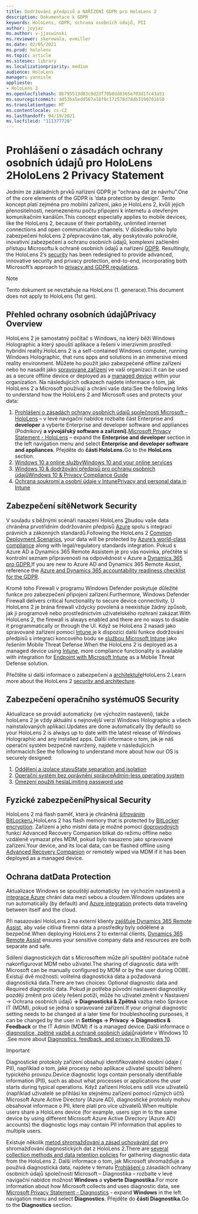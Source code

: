 ```yaml
---
title: Dodržování předpisů a NAŘÍZENÍ GDPR pro HoloLens 2
description: Dokumentace k GDPR
keywords: HoloLens, GDPR, ochrana osobních údajů, PII
author: joyjaz
ms.author: v-jjaswinski
ms.reviewer: skerewala, evmiller
ms.date: 02/05/2021
ms.prod: hololens
ms.topic: article
ms.sitesec: library
ms.localizationpriority: medium
audience: HoloLens
manager: yannisle
appliesto:
- HoloLens 2
ms.openlocfilehash: 8b795513d83c9d23f70b8dd8365e703d1fc43a51
ms.sourcegitcommit: ad53ba5edd567a18f0c172578d78db3190701650
ms.translationtype: MT
ms.contentlocale: cs-CZ
ms.lasthandoff: 04/19/2021
ms.locfileid: "111377720"
---
```

# <a name="hololens-2-privacy-statement"></a><span data-ttu-id="e2433-104">Prohlášení o zásadách ochrany osobních údajů pro HoloLens 2</span><span class="sxs-lookup"><span data-stu-id="e2433-104">HoloLens 2 Privacy Statement</span></span>

<span data-ttu-id="e2433-105">Jedním ze základních prvků nařízení GDPR je "ochrana dat ze návrhu".</span><span class="sxs-lookup"><span data-stu-id="e2433-105">One of the core elements of the GDPR is ‘data protection by design’.</span></span> <span data-ttu-id="e2433-106">Tento koncept platí zejména pro mobilní zařízení, jako je HoloLens 2, kvůli jejich přenositelnosti, neomezenému počtu připojení k internetu a otevřeným komunikačním kanálům.</span><span class="sxs-lookup"><span data-stu-id="e2433-106">This concept especially applies to mobile devices, like the HoloLens 2, because of their portability, unlimited internet connections and open communication channels.</span></span> <span data-ttu-id="e2433-107">V důsledku toho bylo zabezpečení holoLens 2 přepracováno tak, aby poskytovalo pokročilé, inovativní zabezpečení a ochranu osobních údajů, komplexní začlenění přístupu Microsoftu k ochraně osobních údajů a nařízení [GDPR](https://privacy.microsoft.com/). [](https://docs.microsoft.com/hololens/security-architecture)</span><span class="sxs-lookup"><span data-stu-id="e2433-107">Resultingly, the HoloLens 2’s [security](https://docs.microsoft.com/hololens/security-architecture) has been redesigned to provide advanced, innovative security and privacy protection, end-to-end, incorporating both Microsoft’s approach to [privacy and GDPR regulations](https://privacy.microsoft.com/).</span></span>

 >[!NOTE]
> <span data-ttu-id="e2433-108">Tento dokument se nevztahuje na HoloLens (1. generace).</span><span class="sxs-lookup"><span data-stu-id="e2433-108">This document does not apply to HoloLens (1st gen).</span></span>

## <a name="privacy-overview"></a><span data-ttu-id="e2433-109">Přehled ochrany osobních údajů</span><span class="sxs-lookup"><span data-stu-id="e2433-109">Privacy Overview</span></span>

<span data-ttu-id="e2433-110">HoloLens 2 je samostatný počítač s Windows, na který běží Windows Holographic a který spouští aplikace a řešení v imerzivním prostředí hybridní reality.</span><span class="sxs-lookup"><span data-stu-id="e2433-110">HoloLens 2 is a self-contained Windows computer, running Windows Holographic, that runs apps and solutions in an immersive mixed reality environment.</span></span> <span data-ttu-id="e2433-111">Můžete ho použít jako zabezpečené offline zařízení nebo ho nasadit jako [spravované zařízení](https://docs.microsoft.com/mem/intune/fundamentals/windows-holographic-for-business) ve vaší organizaci.</span><span class="sxs-lookup"><span data-stu-id="e2433-111">It can be used as a secure offline device or deployed as a [managed device](https://docs.microsoft.com/mem/intune/fundamentals/windows-holographic-for-business) within your organization.</span></span> <span data-ttu-id="e2433-112">Na následujících odkazech najdete informace o tom, jak HoloLens 2 a Microsoft používají a chrání vaše data:</span><span class="sxs-lookup"><span data-stu-id="e2433-112">See the following links to understand how the HoloLens 2 and Microsoft uses and protects your data:</span></span>
1. <span data-ttu-id="e2433-113">[Prohlášení o zásadách ochrany osobních údajů společnosti Microsoft – HoloLens](https://privacy.microsoft.com/privacystatement) – v levé navigační nabídce rozbalte část Enterprise and **developer** a vyberte Enterprise and developer software and appliances (Podnikový **a vývojářský software a zařízení).**</span><span class="sxs-lookup"><span data-stu-id="e2433-113">[Microsoft Privacy Statement - HoloLens](https://privacy.microsoft.com/privacystatement) – expand the **Enterprise and developer** section in the left navigation menu and select **Enterprise and developer software and appliances**.</span></span> <span data-ttu-id="e2433-114">Přejděte do **části HoloLens.**</span><span class="sxs-lookup"><span data-stu-id="e2433-114">Go to the **HoloLens** section.</span></span>
2.  [<span data-ttu-id="e2433-115">Windows 10 a online služby</span><span class="sxs-lookup"><span data-stu-id="e2433-115">Windows 10 and your online services</span></span>](https://privacy.microsoft.com/windows10privacy)
3.  [<span data-ttu-id="e2433-116">Windows 10 & dodržování předpisů pro ochranu osobních údajů</span><span class="sxs-lookup"><span data-stu-id="e2433-116">Windows 10 & Privacy Compliance Guide</span></span>](https://docs.microsoft.com/windows/privacy/windows-10-and-privacy-compliance)
4.  [<span data-ttu-id="e2433-117">Ochrana soukromí a osobní údaje v Intune</span><span class="sxs-lookup"><span data-stu-id="e2433-117">Privacy and personal data in Intune</span></span>](https://docs.microsoft.com/mem/intune/protect/privacy-personal-data)

## <a name="network-security"></a><span data-ttu-id="e2433-118">Zabezpečení sítě</span><span class="sxs-lookup"><span data-stu-id="e2433-118">Network Security</span></span>
<span data-ttu-id="e2433-119">V souladu s běžnými scénáři nasazení HoloLens [2](https://docs.microsoft.com/hololens/common-scenarios)budou vaše data chráněna prvotřídním dodržováním předpisů [Azure](https://docs.microsoft.com/azure/compliance/) spolu s integrací právních a zákonných standardů.</span><span class="sxs-lookup"><span data-stu-id="e2433-119">Following the HoloLens 2 [Common Deployment Scenarios](https://docs.microsoft.com/hololens/common-scenarios), your data will be protected by [Azure’s world-class compliance](https://docs.microsoft.com/azure/compliance/) along with legal/regulatory standards integration.</span></span> <span data-ttu-id="e2433-120">Pokud s Azure AD a Dynamics 365 Remote Assistem je pro vás novinka, přečtěte si kontrolní seznam připravenosti na odpovědnost v Azure a [Dynamics 365 pro GDPR.](https://docs.microsoft.com/compliance/regulatory/gdpr-arc-azure-dynamics)</span><span class="sxs-lookup"><span data-stu-id="e2433-120">If you are new to Azure AD and Dynamics 365 Remote Assist, reference the [Azure and Dynamics 365 accountability readiness checklist for the GDPR](https://docs.microsoft.com/compliance/regulatory/gdpr-arc-azure-dynamics).</span></span>

<span data-ttu-id="e2433-121">Kromě toho Firewall v programu Windows Defender poskytuje důležité funkce pro zabezpečení připojení zařízení.</span><span class="sxs-lookup"><span data-stu-id="e2433-121">Furthermore, Windows Defender Firewall delivers critical functionality to secure device connectivity.</span></span> <span data-ttu-id="e2433-122">U HoloLens 2 je brána firewall vždycky povolená a neexistuje žádný způsob, jak ji programově nebo prostřednictvím uživatelského rozhraní zakázat.</span><span class="sxs-lookup"><span data-stu-id="e2433-122">With HoloLens 2, the firewall is always enabled and there are no ways to disable it programmatically or through the UI.</span></span> <span data-ttu-id="e2433-123">Když se HoloLens 2 nasadí jako spravované zařízení pomocí [Intune,](https://docs.microsoft.com/mem/intune/protect/device-compliance-get-started)je k dispozici další funkce dodržování předpisů s integrací koncového bodu se [službou Microsoft Intune](https://docs.microsoft.com/mem/intune/protect/advanced-threat-protection) jako řešením Mobile Threat Defense.</span><span class="sxs-lookup"><span data-stu-id="e2433-123">When the HoloLens 2 is deployed as a managed device using [Intune](https://docs.microsoft.com/mem/intune/protect/device-compliance-get-started), more compliance functionality is available with integration for [Endpoint with Microsoft Intune](https://docs.microsoft.com/mem/intune/protect/advanced-threat-protection) as a Mobile Threat Defense solution.</span></span> 

<span data-ttu-id="e2433-124">Přečtěte si další informace o zabezpečení a [architektuře](https://docs.microsoft.com/hololens/security-architecture)HoloLens 2.</span><span class="sxs-lookup"><span data-stu-id="e2433-124">Learn more about the HoloLens 2 [security and architecture](https://docs.microsoft.com/hololens/security-architecture).</span></span>

## <a name="os-security"></a><span data-ttu-id="e2433-125">Zabezpečení operačního systému</span><span class="sxs-lookup"><span data-stu-id="e2433-125">OS Security</span></span>
<span data-ttu-id="e2433-126">Aktualizace se provádí automaticky (ve výchozím nastavení), takže holoLens 2 je vždy aktuální s nejnovější verzí Windows Holographic a všech nainstalovaných aplikací.</span><span class="sxs-lookup"><span data-stu-id="e2433-126">Updates are done automatically (by default) so your HoloLens 2 is always up to date with the latest release of Windows Holographic and any installed apps.</span></span> <span data-ttu-id="e2433-127">Další informace o tom, jak je náš operační systém bezpečně navržený, najdete v následujících informacích:</span><span class="sxs-lookup"><span data-stu-id="e2433-127">See the following to understand more about how our OS is securely designed:</span></span>
1. [<span data-ttu-id="e2433-128">Oddělení a izolace stavu</span><span class="sxs-lookup"><span data-stu-id="e2433-128">State separation and isolation</span></span>](https://docs.microsoft.com/hololens/security-state-separation-isolation)
1. [<span data-ttu-id="e2433-129">Operační systém bez oprávnění správce</span><span class="sxs-lookup"><span data-stu-id="e2433-129">Admin-less operating system</span></span>](https://docs.microsoft.com/hololens/security-adminless-os)
1. [<span data-ttu-id="e2433-130">Omezení použití hesla</span><span class="sxs-lookup"><span data-stu-id="e2433-130">Limiting password use</span></span>](https://docs.microsoft.com/hololens/security-limiting-password-use)

## <a name="physical-security"></a><span data-ttu-id="e2433-131">Fyzické zabezpečení</span><span class="sxs-lookup"><span data-stu-id="e2433-131">Physical Security</span></span>
<span data-ttu-id="e2433-132">HoloLens 2 má flash paměť, která je chráněná [šifrováním BitLockeru.](https://docs.microsoft.com/hololens/security-encryption-data-protection)</span><span class="sxs-lookup"><span data-stu-id="e2433-132">HoloLens 2 has flash memory that is protected by [BitLocker encryption](https://docs.microsoft.com/hololens/security-encryption-data-protection).</span></span> <span data-ttu-id="e2433-133">Zařízení a jeho místní data je možné pomocí [doprovodných](https://www.microsoft.com/p/advanced-recovery-companion/9p74z35sfrs8#activetab=pivot:overviewtab) funkcí Advanced Recovery Companion blikat do režimu offline nebo vzdáleně vymazat přes MDM, pokud bylo nasazeno jako spravované zařízení.</span><span class="sxs-lookup"><span data-stu-id="e2433-133">Your device, and its local data, can be flashed offline using [Advanced Recovery Companion](https://www.microsoft.com/p/advanced-recovery-companion/9p74z35sfrs8#activetab=pivot:overviewtab) or remotely wiped via MDM if it has been deployed as a managed device.</span></span>

## <a name="data-protection"></a><span data-ttu-id="e2433-134">Ochrana dat</span><span class="sxs-lookup"><span data-stu-id="e2433-134">Data Protection</span></span>
<span data-ttu-id="e2433-135">Aktualizace Windows se spouštějí automaticky (ve výchozím nastavení) a [integrace Azure](https://docs.microsoft.com/hololens/security-encryption-data-protection#Azure-integration) chrání data mezi sebou a cloudem.</span><span class="sxs-lookup"><span data-stu-id="e2433-135">Windows updates are run automatically (by default) and [Azure integration](https://docs.microsoft.com/hololens/security-encryption-data-protection#Azure-integration) protects data traveling between itself and the cloud.</span></span> 

<span data-ttu-id="e2433-136">Při nasazování HoloLens 2 na externí klienty [zajišťuje Dynamics 365 Remote Assist,](https://docs.microsoft.com/hololens/hololens2-deployment-guide) aby vaše citlivá firemní data a prostředky byly oddělené a bezpečné.</span><span class="sxs-lookup"><span data-stu-id="e2433-136">When deploying HoloLens 2 to external clients, [Dynamics 365 Remote Assist](https://docs.microsoft.com/hololens/hololens2-deployment-guide) ensures your sensitive company data and resources are both separate and safe.</span></span> 

<span data-ttu-id="e2433-137">Sdílení diagnostických dat s Microsoftem může při spuštění počítače ručně nakonfigurovat MDM nebo uživatel.</span><span class="sxs-lookup"><span data-stu-id="e2433-137">The sharing of diagnostic data with Microsoft can be manually configured by MDM or by the user during OOBE.</span></span> <span data-ttu-id="e2433-138">Existují dvě možnosti: volitelná diagnostická data a požadovaná diagnostická data.</span><span class="sxs-lookup"><span data-stu-id="e2433-138">There are two choices: Optional diagnostic data and Required diagnostic data.</span></span> <span data-ttu-id="e2433-139">Pokud je potřeba původní nastavení diagnostiky později změnit pro účely řešení potíží, může ho uživatel změnit v Nastavení -> Ochrana osobních údajů **-> Diagnostická & Zpětná** vazba nebo Správce IT (MDM), pokud se jedná o spravované zařízení.</span><span class="sxs-lookup"><span data-stu-id="e2433-139">If your original diagnostic setting needs to be changed at a later time for troubleshooting purposes, it can be changed by the user in **Settings -> Privacy -> Diagnostics & Feedback** or the IT Admin (MDM) if is a managed device.</span></span> <span data-ttu-id="e2433-140">Další informace o [diagnostice, zpětné vazbě a ochraně osobních údajů](https://support.microsoft.com/windows/diagnostics-feedback-and-privacy-in-windows-10-28808a2b-a31b-dd73-dcd3-4559a5199319)najdete v Windows 10 .</span><span class="sxs-lookup"><span data-stu-id="e2433-140">See more about [Diagnostics, feedback, and privacy in Windows 10](https://support.microsoft.com/windows/diagnostics-feedback-and-privacy-in-windows-10-28808a2b-a31b-dd73-dcd3-4559a5199319).</span></span>

> [!Important]
> <span data-ttu-id="e2433-141">Diagnostické protokoly zařízení obsahují identifikovatelné osobní údaje ( PII), například o tom, jaké procesy nebo aplikace uživatel spouští během typického provozu.</span><span class="sxs-lookup"><span data-stu-id="e2433-141">Device diagnostic logs contain personally identifiable information (PII), such as about what processes or applications the user starts during typical operations.</span></span> <span data-ttu-id="e2433-142">Když zařízení HoloLens sdílí více uživatelů (například uživatelé se přihlásí ke stejnému zařízení pomocí různých účtů Microsoft Azure Active Directory (Azure AD), diagnostické protokoly mohou obsahovat informace o PII, které platí pro více uživatelů.</span><span class="sxs-lookup"><span data-stu-id="e2433-142">When multiple users share a HoloLens device (for example, users sign in to the same device by using different Microsoft Azure Active Directory (Azure AD) accounts) the diagnostic logs may contain PII information that applies to multiple users.</span></span>

 

<span data-ttu-id="e2433-143">Existuje několik [metod shromažďování a zásad uchovávání dat](https://docs.microsoft.com/hololens/hololens-diagnostic-logs) pro shromažďování diagnostických dat z HoloLens 2.</span><span class="sxs-lookup"><span data-stu-id="e2433-143">There are [several collection methods and data retention policies](https://docs.microsoft.com/hololens/hololens-diagnostic-logs) for gathering diagnostic data from the HoloLens 2.</span></span>  <span data-ttu-id="e2433-144">Další informace o tom, jak Microsoft shromažďuje a používá diagnostická data, najdete v tématu [Prohlášení o](https://privacy.microsoft.com/privacystatement) zásadách ochrany osobních údajů společnosti Microsoft – Diagnostika – rozbalte v levé navigační nabídce možnost **Windows** a **vyberte Diagnostika.**</span><span class="sxs-lookup"><span data-stu-id="e2433-144">For more information about how Microsoft collects and uses diagnostic data, see [Microsoft Privacy Statement - Diagnostics](https://privacy.microsoft.com/privacystatement) - expand **Windows** in the left navigation menu and select **Diagnostics**.</span></span> <span data-ttu-id="e2433-145">Přejděte do **části Diagnostika.**</span><span class="sxs-lookup"><span data-stu-id="e2433-145">Go to the **Diagnostics** section.</span></span>
